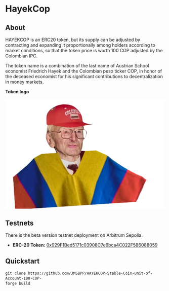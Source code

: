 # HayekCop

## About

HAYEKCOP is an ERC20 token, but its supply can be adjusted by contracting 
and expanding it proportionally among holders according to market conditions, 
 so that the token price is worth 100 COP adjusted by the Colombian IPC.

 The token name is a combination of the last name of Austrian School economist
Friedrich Hayek and the Colombian peso ticker COP, in honor of the deceased economist
for his significant contributions to decentralization in money markets.

**Token logo**


![](logo.png)

## Testnets
There is the beta version testnet deployment on Arbitrum Sepolia.

* **ERC-20 Token:** [0x929F1Bed5171c03908C7e6bca4C022F586088059](https://sepolia.arbiscan.io/address/0x929f1bed5171c03908c7e6bca4c022f586088059)

## Quickstart

```
git clone https://github.com/JMSBPP/HAYEKCOP-Stable-Coin-Unit-of-Account-100-COP-
forge build
```

